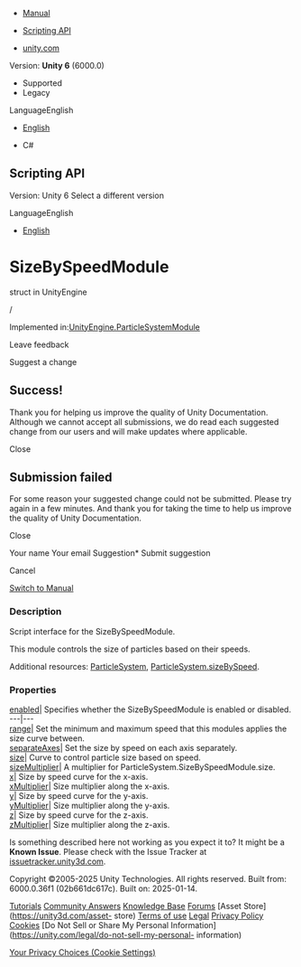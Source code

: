 [ ]()

  * [Manual](../Manual/index.html)
  * [Scripting API](../ScriptReference/index.html)

  * [unity.com](https://unity.com/)

Version: **Unity 6** (6000.0)

  * Supported
  * Legacy

LanguageEnglish

  * [English]()

  * C#

[ ](https://docs.unity3d.com)

## Scripting API

Version: Unity 6 Select a different version

LanguageEnglish

  * [English]()

# SizeBySpeedModule

struct in UnityEngine

/

Implemented
in:[UnityEngine.ParticleSystemModule](UnityEngine.ParticleSystemModule.html)

Leave feedback

Suggest a change

## Success!

Thank you for helping us improve the quality of Unity Documentation. Although
we cannot accept all submissions, we do read each suggested change from our
users and will make updates where applicable.

Close

## Submission failed

For some reason your suggested change could not be submitted. Please <a>try
again</a> in a few minutes. And thank you for taking the time to help us
improve the quality of Unity Documentation.

Close

Your name Your email Suggestion* Submit suggestion

Cancel

[Switch to Manual](../Manual/class-ParticleSystem.html "Go to ParticleSystem
Component in the Manual")

### Description

Script interface for the SizeBySpeedModule.

This module controls the size of particles based on their speeds.  
  
Additional resources: [ParticleSystem](ParticleSystem.html),
[ParticleSystem.sizeBySpeed](ParticleSystem-sizeBySpeed.html).

### Properties

[enabled](ParticleSystem.SizeBySpeedModule-enabled.html)| Specifies whether
the SizeBySpeedModule is enabled or disabled.  
---|---  
[range](ParticleSystem.SizeBySpeedModule-range.html)| Set the minimum and
maximum speed that this modules applies the size curve between.  
[separateAxes](ParticleSystem.SizeBySpeedModule-separateAxes.html)| Set the
size by speed on each axis separately.  
[size](ParticleSystem.SizeBySpeedModule-size.html)| Curve to control particle
size based on speed.  
[sizeMultiplier](ParticleSystem.SizeBySpeedModule-sizeMultiplier.html)| A
multiplier for ParticleSystem.SizeBySpeedModule.size.  
[x](ParticleSystem.SizeBySpeedModule-x.html)| Size by speed curve for the
x-axis.  
[xMultiplier](ParticleSystem.SizeBySpeedModule-xMultiplier.html)| Size
multiplier along the x-axis.  
[y](ParticleSystem.SizeBySpeedModule-y.html)| Size by speed curve for the
y-axis.  
[yMultiplier](ParticleSystem.SizeBySpeedModule-yMultiplier.html)| Size
multiplier along the y-axis.  
[z](ParticleSystem.SizeBySpeedModule-z.html)| Size by speed curve for the
z-axis.  
[zMultiplier](ParticleSystem.SizeBySpeedModule-zMultiplier.html)| Size
multiplier along the z-axis.  
  
Is something described here not working as you expect it to? It might be a
**Known Issue**. Please check with the Issue Tracker at
[issuetracker.unity3d.com](https://issuetracker.unity3d.com).

Copyright ©2005-2025 Unity Technologies. All rights reserved. Built from:
6000.0.36f1 (02b661dc617c). Built on: 2025-01-14.

[Tutorials](https://unity3d.com/learn) [Community
Answers](https://answers.unity3d.com) [Knowledge
Base](https://support.unity3d.com/hc/en-us)
[Forums](https://forum.unity3d.com) [Asset Store](https://unity3d.com/asset-
store) [Terms of use](https://docs.unity3d.com/Manual/TermsOfUse.html)
[Legal](https://unity.com/legal) [Privacy
Policy](https://unity.com/legal/privacy-policy)
[Cookies](https://unity.com/legal/cookie-policy) [Do Not Sell or Share My
Personal Information](https://unity.com/legal/do-not-sell-my-personal-
information)

[Your Privacy Choices (Cookie Settings)](javascript:void\(0\);)

